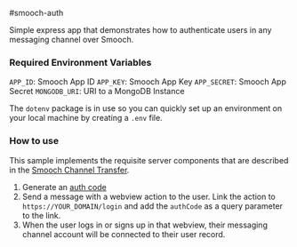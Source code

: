 #smooch-auth

Simple express app that demonstrates how to authenticate users in any messaging channel over Smooch.

### Required Environment Variables

`APP_ID`: Smooch App ID
`APP_KEY`: Smooch App Key
`APP_SECRET`: Smooch App Secret
`MONGODB_URI`: URI to a MongoDB Instance

The `dotenv` package is in use so you can quickly set up an environment on your local machine by creating a `.env` file.

### How to use

This sample implements the requisite server components that are described in the [Smooch Channel Transfer](https://docs.smooch.io/guide/channel-transfer/#channel-transfer).

1. Generate an [auth code](https://docs.smooch.io/rest/#get-auth-code)
2. Send a message with a webview action to the user. Link the action to `https://YOUR_DOMAIN/login` and add the `authCode` as a query parameter to the link.
3. When the user logs in or signs up in that webview, their messaging channel account will be connected to their user record.
